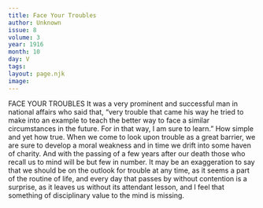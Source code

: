 ```yaml
---
title: Face Your Troubles
author: Unknown
issue: 8
volume: 3
year: 1916
month: 10
day: V
tags:
layout: page.njk
image:
---
```

FACE YOUR TROUBLES       It was a very prominent and successful man in national affairs who said that, “very trouble that came his way he tried to make into an example to teach the better way to face a similar circumstances in the future. For in that way, I am sure to learn.”       How simple and yet how true. When we come to look upon trouble as a great barrier, we are sure to develop a moral weakness and in time we drift into some haven of charity. And with the passing of a few years after our death those who recall us to mind will be but few in number.       It may be an exaggeration to say that we should be on the outlook for trouble at any time, as it seems a part of the routine of life, and every day that passes by without contention is a surprise, as it leaves us without its attendant lesson, and I feel that something of disciplinary value to the mind is missing. 

